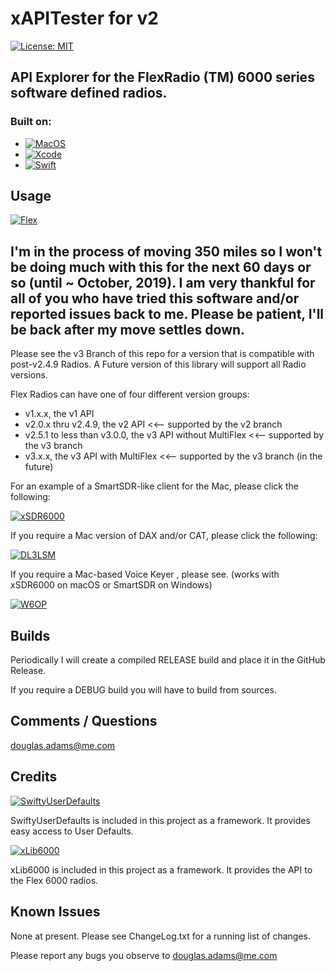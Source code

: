 # xAPITester for v2

[![License: MIT](https://img.shields.io/badge/License-MIT-yellow.svg)](https://en.wikipedia.org/wiki/MIT_License)

## API Explorer for the FlexRadio (TM) 6000 series software defined radios.

### Built on:
*  [![MacOS](https://img.shields.io/badge/macOS-10.14.6-orange.svg?style=flat)](https://www.apple.com/macos)
*  [![Xcode](https://img.shields.io/badge/Xcode-10.13(10G8)-orange.svg?style=flat)](https://developer.apple.com/xcode/)
*  [![Swift](https://img.shields.io/badge/Swift-5.0-orange.svg?style=flat)](https://swift.org)



## Usage

[![Flex](https://img.shields.io/badge/Flex_Version-v2.4.9-blue.svg)](https://www.flexradio.com)


## I'm in the process of moving 350 miles so I won't be doing much with this for the next 60 days or so (until ~ October, 2019). I am very thankful for all of you who have tried this software and/or reported issues back to me. Please be patient, I'll be back after my move settles down. 

Please see the v3 Branch of this repo for a version that is compatible with post-v2.4.9 Radios.
A Future version of this library will support all Radio versions.

Flex Radios can have one of four different version groups:
*  v1.x.x, the v1 API
*  v2.0.x thru v2.4.9, the v2 API <<-- supported by the v2 branch
*  v2.5.1 to less than v3.0.0, the v3 API without MultiFlex <<-- supported by the v3 branch
*  v3.x.x, the v3 API with MultiFlex <<-- supported by the v3 branch (in the future)


For an example of a SmartSDR-like client for the Mac, please click the following:

[![xSDR6000](https://img.shields.io/badge/K3TZR-xSDR6000-informational)]( https://github.com/DougPA/xSDR6000)


If you require a Mac version of DAX and/or CAT, please click the following:

[![DL3LSM](https://img.shields.io/badge/DL3LSM-xDAX,_xCAT-informational)](https://dl3lsm.blogspot.com)

If you require a Mac-based Voice Keyer , please see.
(works with xSDR6000 on macOS or SmartSDR on Windows)

[![W6OP](https://img.shields.io/badge/W6OP-Voice_Keyer-informational)](https://w6op.com)


## Builds

Periodically I will create a compiled RELEASE build and place it in the GitHub Release.  

If you require a DEBUG build you will have to build from sources.   


## Comments / Questions

douglas.adams@me.com


## Credits

[![SwiftyUserDefaults](https://img.shields.io/badge/SwiftyUserDefaults-_-informational)](https://github.com/radex/SwiftyUserDefaults)

SwiftyUserDefaults is included in this project as a framework. It provides easy access to User Defaults.


[![xLib6000](https://img.shields.io/badge/K3TZR-xLib6000-informational)](https://github.com/DougPA/xLib6000)

xLib6000 is included in this project as a framework. It provides the API to the Flex 6000 radios.


## Known Issues

None at  present. Please see ChangeLog.txt for a running list of changes.

Please report any bugs you observe to douglas.adams@me.com
